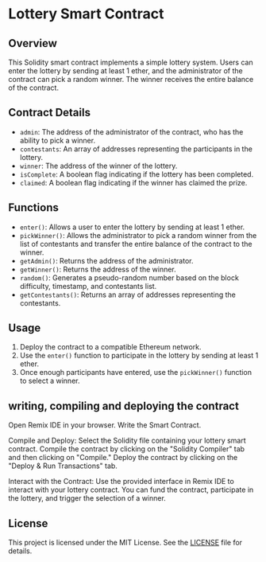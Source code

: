# Lottery Smart Contract

## Overview
This Solidity smart contract implements a simple lottery system. Users can enter the lottery by sending at least 1 ether, and the administrator of the contract can pick a random winner. The winner receives the entire balance of the contract.

## Contract Details
- `admin`: The address of the administrator of the contract, who has the ability to pick a winner.
- `contestants`: An array of addresses representing the participants in the lottery.
- `winner`: The address of the winner of the lottery.
- `isComplete`: A boolean flag indicating if the lottery has been completed.
- `claimed`: A boolean flag indicating if the winner has claimed the prize.

## Functions
- `enter()`: Allows a user to enter the lottery by sending at least 1 ether.
- `pickWinner()`: Allows the administrator to pick a random winner from the list of contestants and transfer the entire balance of the contract to the winner.
- `getAdmin()`: Returns the address of the administrator.
- `getWinner()`: Returns the address of the winner.
- `random()`: Generates a pseudo-random number based on the block difficulty, timestamp, and contestants list.
- `getContestants()`: Returns an array of addresses representing the contestants.

## Usage
1. Deploy the contract to a compatible Ethereum network.
2. Use the `enter()` function to participate in the lottery by sending at least 1 ether.
3. Once enough participants have entered, use the `pickWinner()` function to select a winner.

## writing, compiling and deploying the contract
Open Remix IDE in your browser.
Write the Smart Contract.

Compile and Deploy:
Select the Solidity file containing your lottery smart contract.
Compile the contract by clicking on the "Solidity Compiler" tab and then clicking on "Compile."
Deploy the contract by clicking on the "Deploy & Run Transactions" tab.

Interact with the Contract:
Use the provided interface in Remix IDE to interact with your lottery contract.
You can fund the contract, participate in the lottery, and trigger the selection of a winner.

## License
This project is licensed under the MIT License. See the [LICENSE](LICENSE) file for details.
